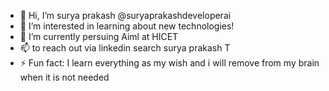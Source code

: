 - 👋 Hi, I’m surya prakash @suryaprakashdeveloperai 
- 👀 I’m interested in learning about new technologies!
- 🌱 I’m currently persuing Aiml at HICET
- 📫 to reach out via linkedin search surya prakash T
- ⚡ Fun fact: I learn everything as my wish and i will remove from my brain when it is not needed

<!---
suryaprakashdeveloperai/suryaprakashdeveloperai is a ✨ special ✨ repository because its `README.md` (this file) appears on your GitHub profile.
You can click the Preview link to take a look at your changes.
--->
